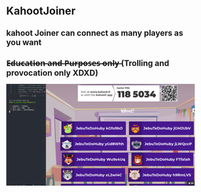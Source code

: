 # KahootJoiner
## kahoot Joiner can connect as many players as you want
## E̶d̶u̶c̶a̶t̶i̶o̶n̶ ̶a̶n̶d̶ ̶P̶u̶r̶p̶o̶s̶e̶s̶ ̶o̶n̶l̶y̶ (Trolling and provocation only XDXD)
![KahootSpammer Menu](https://github.com/crwldev1337/Kahootspammer/blob/main/kahootjoiner.png)
